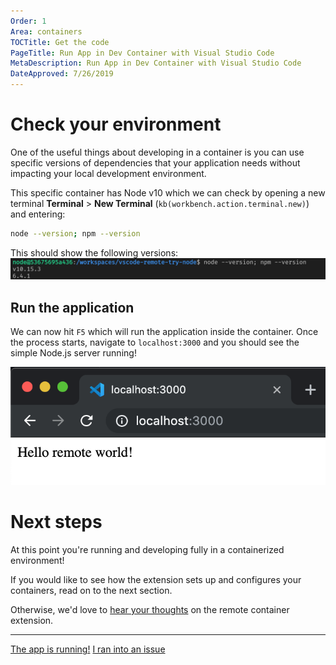 ```yaml
---
Order: 1
Area: containers
TOCTitle: Get the code
PageTitle: Run App in Dev Container with Visual Studio Code
MetaDescription: Run App in Dev Container with Visual Studio Code
DateApproved: 7/26/2019
---
```

# Check your environment

One of the useful things about developing in a container is you can use specific versions of dependencies that your application needs without impacting your local development environment.

This specific container has Node v10 which we can check by opening a new terminal **Terminal** > **New Terminal** (`kb(workbench.action.terminal.new)`) and entering:

```bash
node --version; npm --version
```

This should show the following versions:
![Building image](../images/containers/version-check.png)

## Run the application

We can now hit `F5` which will run the application inside the container.
Once the process starts, navigate to `localhost:3000` and you should see the simple Node.js server running!

![Building image](../images/containers/hello-remote-world.png)

# Next steps

At this point you're running and developing fully in a containerized environment!

If you would like to see how the extension sets up and configures your containers, read on to the next section.

Otherwise, we'd love to [hear your thoughts](https://www.research.net/r/remoteContainerFeedback) on the remote container extension.


----

<a class="tutorial-next-btn" href="/remote-tutorials/containers/how-it-works">The app is running!</a>
<a class="tutorial-feedback-btn" onclick="reportIssue('remote-tutorials-containers', 'run-in-container')" href="javascript:void(0)">I ran into an issue</a>
